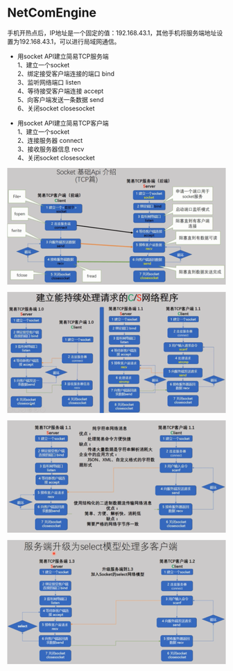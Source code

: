# NetComEngine

手机开热点后，IP地址是一个固定的值：192.168.43.1，其他手机将服务端地址设置为192.168.43.1，可以进行局域网通信。  

- 用socket API建立简易TCP服务端		    
1、建立一个socket		     
2、绑定接受客户端连接的端口 bind		     
3、监听网络端口 listen		      
4、等待接受客户端连接 accept		      
5、向客户端发送一条数据 send      
6、关闭socket closesocket		     

- 用socket API建立简易TCP客户端   		    
1、建立一个socket		     
2、连接服务器 connect		     
3、接收服务器信息 recv		     
4、关闭socket closesocket		    

![](https://github.com/havenow/NetComEngine/blob/master/pic/socket(tcp).png)


![](https://github.com/havenow/NetComEngine/blob/master/pic/%E6%8C%81%E7%BB%AD%E5%A4%84%E7%90%86%E8%AF%B7%E6%B1%82%E7%BD%91%E7%BB%9C%E7%A8%8B%E5%BA%8F.png)


![](https://github.com/havenow/NetComEngine/blob/master/pic/%E5%8F%91%E9%80%81%E7%BB%93%E6%9E%84%E5%8C%96%E7%9A%84%E7%BD%91%E7%BB%9C%E6%B6%88%E6%81%AF%E6%95%B0%E6%8D%AE.png)


![](https://github.com/havenow/NetComEngine/blob/master/pic/%E6%9C%8D%E5%8A%A1%E7%AB%AF%E4%B8%BAselect%E6%A8%A1%E5%9E%8B%E5%A4%84%E7%90%86%E5%A4%9A%E5%AE%A2%E6%88%B7%E7%AB%AF.png)
